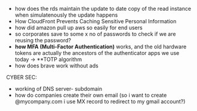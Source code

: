 

- how does the rds maintain the update to date copy of the read instance when simulatenously the update happens
- How CloudFront Prevents Caching Sensitive Personal Information
- how did amazon pull up aws so easily for end users
- so corporates save to some x no of passwords to check if we are reusing the password?
- **how MFA (Multi-Factor Authentication)** works, and the old hardware tokens are actually the ancestors of the authenticator apps we use today -> **TOTP algorithm 
- how does brave work without ads


CYBER SEC:
- working of DNS server- subdomain
- how do companies create their own email (so i want to create @mycompany.com i use MX record to redirect to my gmail account?)
